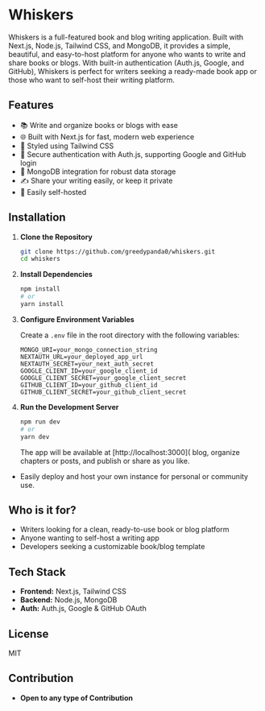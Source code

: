 # Whiskers

Whiskers is a full-featured book and blog writing application. Built with Next.js, Node.js, Tailwind CSS, and MongoDB, it provides a simple, beautiful, and easy-to-host platform for anyone who wants to write and share books or blogs. With built-in authentication (Auth.js, Google, and GitHub), Whiskers is perfect for writers seeking a ready-made book app or those who want to self-host their writing platform.

## Features

- 📚 Write and organize books or blogs with ease
- 🌐 Built with Next.js for fast, modern web experience
- 🎨 Styled using Tailwind CSS
- 🔐 Secure authentication with Auth.js, supporting Google and GitHub login
- 💾 MongoDB integration for robust data storage
- ✍️ Share your writing easily, or keep it private
- 🚀 Easily self-hosted

## Installation

1. **Clone the Repository**

   ```bash
   git clone https://github.com/greedypanda0/whiskers.git
   cd whiskers
   ```

2. **Install Dependencies**

   ```bash
   npm install
   # or
   yarn install
   ```

3. **Configure Environment Variables**

   Create a `.env` file in the root directory with the following variables:

   ```
   MONGO_URI=your_mongo_connection_string
   NEXTAUTH_URL=your_deployed_app_url
   NEXTAUTH_SECRET=your_next_auth_secret
   GOOGLE_CLIENT_ID=your_google_client_id
   GOOGLE_CLIENT_SECRET=your_google_client_secret
   GITHUB_CLIENT_ID=your_github_client_id
   GITHUB_CLIENT_SECRET=your_github_client_secret
   ```

4. **Run the Development Server**

   ```bash
   npm run dev
   # or
   yarn dev
   ```

   The app will be available at [http://localhost:3000]( blog, organize chapters or posts, and publish or share as you like.
- Easily deploy and host your own instance for personal or community use.

## Who is it for?

- Writers looking for a clean, ready-to-use book or blog platform
- Anyone wanting to self-host a writing app
- Developers seeking a customizable book/blog template

## Tech Stack

- **Frontend:** Next.js, Tailwind CSS
- **Backend:** Node.js, MongoDB
- **Auth:** Auth.js, Google & GitHub OAuth

## License

MIT

## Contribution 
- **Open to any type of Contribution**